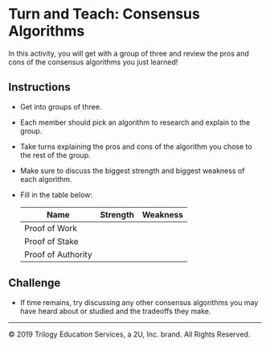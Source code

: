 # Turn and Teach: Consensus Algorithms

In this activity, you will get with a group of three and review the pros and cons of the consensus algorithms you just learned!

## Instructions

* Get into groups of three.

* Each member should pick an algorithm to research and explain to the group.

* Take turns explaining the pros and cons of the algorithm you chose to the rest of the group.

* Make sure to discuss the biggest strength and biggest weakness of each algorithm.

* Fill in the table below:

  Name               | Strength | Weakness
  -------------------|----------|----------
  Proof of Work      |          |
  Proof of Stake     |          |
  Proof of Authority |          |

## Challenge

* If time remains, try discussing any other consensus algorithms you may have heard about or studied and the tradeoffs they make.

---

© 2019 Trilogy Education Services, a 2U, Inc. brand. All Rights Reserved.
